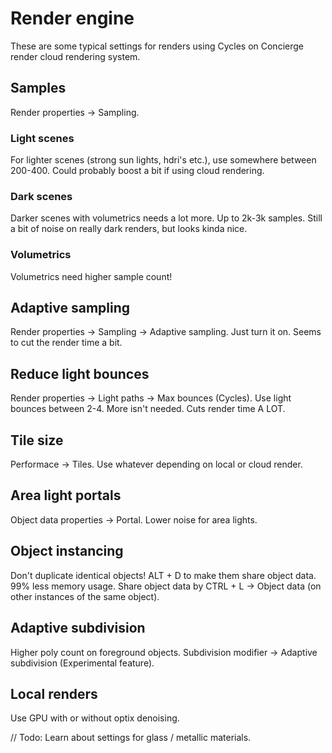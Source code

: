 # Render engine
These are some typical settings for renders using Cycles on Concierge render cloud rendering system.

## Samples
Render properties -> Sampling.

### Light scenes
For lighter scenes (strong sun lights, hdri's etc.), use somewhere between 200-400. Could probably boost a bit if using cloud rendering.

### Dark scenes
Darker scenes with volumetrics needs a lot more. Up to 2k-3k samples. Still a bit of noise on really dark renders, but looks kinda nice.

### Volumetrics
Volumetrics need higher sample count!

## Adaptive sampling
Render properties -> Sampling -> Adaptive sampling.
Just turn it on. Seems to cut the render time a bit.

## Reduce light bounces
Render properties -> Light paths -> Max bounces (Cycles).
Use light bounces between 2-4. More isn't needed. Cuts render time A LOT.

## Tile size
Performace -> Tiles.
Use whatever depending on local or cloud render.

## Area light portals
Object data properties -> Portal.
Lower noise for area lights.

## Object instancing
Don't duplicate identical objects! ALT + D to make them share object data. 99% less memory usage.
Share object data by CTRL + L -> Object data (on other instances of the same object).

## Adaptive subdivision
Higher poly count on foreground objects.
Subdivision modifier -> Adaptive subdivision (Experimental feature).

## Local renders
Use GPU with or without optix denoising.

// Todo: Learn about settings for glass / metallic materials. 
